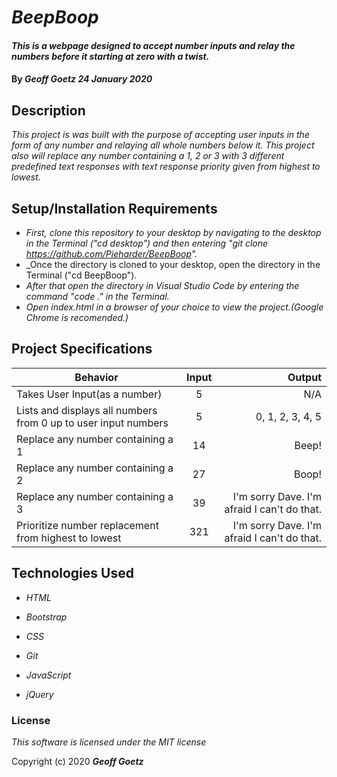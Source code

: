 # _BeepBoop_

#### _This is a webpage designed to accept number inputs and relay the numbers before it starting at zero with a twist._

#### By _**Geoff Goetz**  24 January 2020_

## Description

_This project is was built with the purpose of accepting user inputs in the form of any number and relaying all whole numbers below it. This project also will replace any number containing a 1, 2 or 3 with 3 different predefined text responses with text response priority given from highest to lowest._

## Setup/Installation Requirements

* _First, clone this repository to your desktop by navigating to the desktop in the Terminal ("cd desktop") and then entering "git clone https://github.com/Pieharder/BeepBoop"._
* _Once the directory is cloned to your desktop, open the directory in the Terminal ("cd BeepBoop").
* _After that open the directory in Visual Studio Code by entering the command "code ." in the Terminal._
* _Open index.html in a browser of your choice to view the project.(Google Chrome is recomended.)_

## Project Specifications

| Behavior   |      Input      |  Output |
|------------|:---------------:|--------:|
| Takes User Input(as a number) |  5 | N/A |
| Lists and displays all numbers from 0 up to user input numbers |    5  |  0, 1, 2, 3, 4, 5 |
| Replace any number containing a 1 | 14 | Beep! |
| Replace any number containing a 2 | 27 | Boop! |
| Replace any number containing a 3 | 39 | I'm sorry Dave. I'm afraid I can't do that. |
|Prioritize number replacement from highest to lowest | 321 | I'm sorry Dave. I'm afraid I can't do that. |


## Technologies Used

* _HTML_

* _Bootstrap_

* _CSS_

* _Git_

* _JavaScript_

* _jQuery_

### License

*This software is licensed under the MIT license*

Copyright (c) 2020 **_Geoff Goetz_**